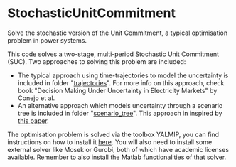 # StochasticUnitCommitment
Solve the stochastic version of the Unit Commitment, a typical optimisation problem in power systems.

This code solves a two-stage, multi-period Stochastic Unit Commitment (SUC). Two approaches to solving this problem are included:

- The typical approach using time-trajectories to model the uncertainty is included in folder "[trajectories](trajectories/)". For more info on this approach, check book "Decision Making Under Uncertainty in Electricity Markets" by Conejo et al.
- An alternative approach which models uncertainty  through a scenario tree is included in folder "[scenario_tree](trajectories/)". This approach in inspired by [this paper](https://ieeexplore.ieee.org/document/6026941).

The optimisation problem is solved via the toolbox YALMIP, you can find instructions on how to install it [here](https://yalmip.github.io/tutorial/installation/). You will also need to install some external solver like Mosek or Gurobi, both of which have academic licenses available. Remember to also install the Matlab functionalities of that solver.
